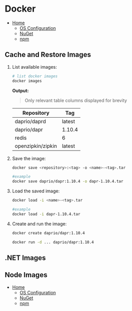 # Docker

* [Home](./readme.md)
    * [OS Configuration](./os-configuration.md)
    * [NuGet](./nuget.md)
    * [npm](./npm.md)

## Cache and Restore Images

1. List available images:

    ```bash
    # list docker images
    docker images
    ```

    **Output:**

    > Only relevant table columns displayed for brevity

    Repository | Tag
    -----------|----
    daprio/daprd | latest
    daprio/dapr | 1.10.4
    redis | 6
    openzipkin/zipkin | latest

2. Save the image:

    ```bash
    docker save <repository>:<tag> -o <name>-<tag>.tar

    #example
    docker save daprio/dapr:1.10.4 -o dapr-1.10.4.tar
    ```

3. Load the saved image:

    ```bash
    docker load -i <name>-<tag>.tar

    #example
    docker load -i dapr-1.10.4.tar
    ```

4. Create and run the image:

    ```bash
    docker create daprio/dapr:1.10.4

    docker run -d ... daprio/dapr:1.10.4
    ```

## .NET Images

## Node Images

* [Home](./readme.md)
    * [OS Configuration](./os-configuration.md)
    * [NuGet](./nuget.md)
    * [npm](./npm.md)